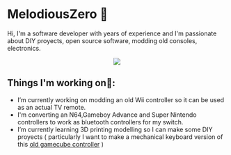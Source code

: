 # MelodiousZero 👋
Hi, I'm a software developer with years of experience and I'm passionate about DIY proyects, open source software, modding old consoles, electronics.

<p align="center">
  <a href="https://skillicons.dev">
    <img src="https://skillicons.dev/icons?i=arduino,html,css,azure,bitbucket,c,docker,fastapi,flask,git,github,gitlab,githubactions,gmail,graphql,ai,java,jenkins,kubernetes,linkedin,linux,matlab,mysql,mongodb,postgres,postman,powershell,py,r,raspberrypi,react,regex,replit,sklearn,vscode&perline=7">
  </a>
</p>

## Things I'm working on🔭:

- I’m currently working on modding an old Wii controller so it can be used as an actual TV remote.
- I'm converting an N64,Gameboy Advance and Super Nintendo controllers to work as bluetooth controllers for my switch.
- I’m currently learning 3D printing modelling so I can make some DIY proyects ( particularly I want to make a mechanical keyboard version of this [old gamecube controller](https://gccontrollerlibrary.com/ascii-asc-1901po-gamecube-controller) )
